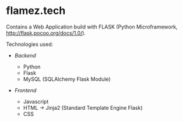 # flamez.tech
Contains a Web Application build with FLASK (Python Microframework, http://flask.pocoo.org/docs/1.0/).

Technologies used:

- *Backend*
  - Python
  - Flask
  - MySQL (SQLAlchemy Flask Module)

- *Frontend*
  - Javascript
  - HTML -> Jinja2 (Standard Template Engine Flask)
  - CSS 

